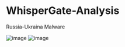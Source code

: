 # WhisperGate-Analysis
Russia-Ukraina Malware 

![image](https://user-images.githubusercontent.com/43168046/163181152-555ccd13-479e-441b-a8a5-97e737fff3e8.png)
![image](https://user-images.githubusercontent.com/43168046/163181338-8a7895fe-ecca-4f40-8045-4e73a9d41954.png)
